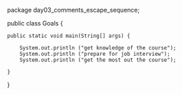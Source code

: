 package day03_comments_escape_sequence;

public class Goals {

    public static void main(String[] args) {

        System.out.println ("get knowledge of the course");
        System.out.println ("prepare for job interview");
        System.out.println ("get the most out the course");

    }
}
